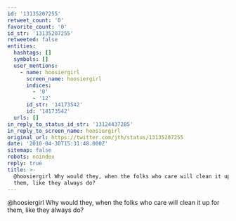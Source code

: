 ```yaml
---
id: '13135207255'
retweet_count: '0'
favorite_count: '0'
id_str: '13135207255'
retweeted: false
entities:
  hashtags: []
  symbols: []
  user_mentions:
    - name: hoosiergirl
      screen_name: hoosiergirl
      indices:
        - '0'
        - '12'
      id_str: '14173542'
      id: '14173542'
  urls: []
in_reply_to_status_id_str: '13124437285'
in_reply_to_screen_name: hoosiergirl
original_url: https://twitter.com/jth/status/13135207255
date: '2010-04-30T15:31:48.000Z'
sitemap: false
robots: noindex
reply: true
title: >-
  @hoosiergirl Why would they, when the folks who care will clean it up for
  them, like they always do?
---
```


@hoosiergirl Why would they, when the folks who care will clean it up for them, like they always do?